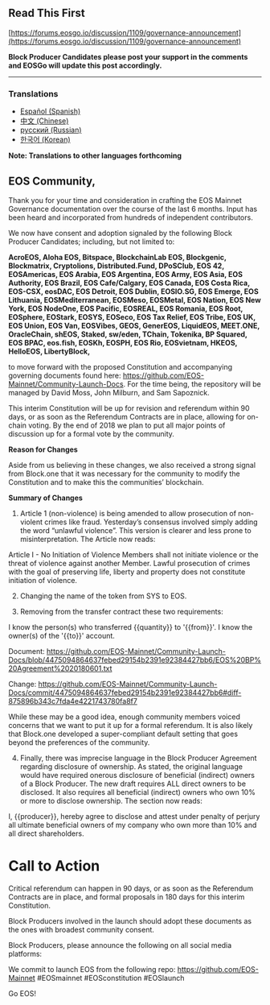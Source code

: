 ## Read This First
[https://forums.eosgo.io/discussion/1109/governance-announcement](https://forums.eosgo.io/discussion/1109/governance-announcement)

**Block Producer Candidates please post your support in the comments and EOSGo will update this post accordingly.**

--------

### Translations

- [Español (Spanish)](https://github.com/EOS-Mainnet/Community-Launch-Docs/blob/master/README.spanish.md)
- [中文 (Chinese)](https://github.com/EOS-Mainnet/Community-Launch-Docs/blob/master/README.chinese.md)
- [русский (Russian)](https://github.com/EOS-Mainnet/Community-Launch-Docs/blob/master/README.russian.md)
- [한국어 (Korean)](https://github.com/EOS-Mainnet/Community-Launch-Docs/blob/master/README.korean.md)

**Note: Translations to other languages forthcoming**

## EOS Community,

Thank you for your time and consideration in crafting the EOS Mainnet Governance documentation over the course of the last 6 months. Input has been heard and incorporated from hundreds of independent contributors. 

We now have consent and adoption signaled by the following Block Producer Candidates; including, but not limited to: 

**AcroEOS, Aloha EOS, Bitspace, BlockchainLab EOS, Blockgenic, Blockmatrix, Cryptolions, Distributed.Fund, DPoSClub, EOS 42, EOSAmericas, EOS Arabia, EOS Argentina, EOS Army, EOS Asia, EOS Authority, EOS Brazil, EOS Cafe/Calgary, EOS Canada, EOS Costa Rica, EOS-CSX, eosDAC, EOS Detroit, EOS Dublin, EOSIO.SG, EOS Emerge, EOS Lithuania, EOSMediterranean, EOSMeso, EOSMetal, EOS Nation, EOS New York, EOS NodeOne, EOS Pacific, EOSREAL, EOS Romania, EOS Root, EOSphere, EOStark, EOSYS, EOSeco, EOS Tax Relief, EOS Tribe, EOS UK, EOS Union, EOS Van, EOSVibes, GEOS, GenerEOS, LiquidEOS, MEET.ONE, OracleChain, shEOS, Staked, sw/eden, TChain, Tokenika, BP Squared, EOS BPAC, eos.fish, EOSKh, EOSPH, EOS Rio, EOSvietnam, HKEOS, HelloEOS, LibertyBlock,**

to move forward with the proposed Constitution and accompanying governing documents found here: https://github.com/EOS-Mainnet/Community-Launch-Docs. For the time being, the repository will be managed by David Moss, John Milburn, and Sam Sapoznick.

This interim Constitution will be up for revision and referendum within 90 days, or as soon as the Referendum Contracts are in place, allowing for on-chain voting. By the end of 2018 we plan to put all major points of discussion up for a formal vote by the community.

**Reason for Changes**

Aside from us believing in these changes, we also received a strong signal from Block.one that it was necessary for the community to modify the Constitution and to make this the communities’ blockchain.

**Summary of Changes**

1. Article 1 (non-violence) is being amended to allow prosecution of non-violent crimes like fraud. Yesterday’s consensus involved simply adding the word “unlawful violence”.  This version is clearer and less prone to misinterpretation. The Article now reads:


Article I - No Initiation of Violence
Members shall not initiate violence or the threat of violence against another Member. Lawful prosecution of crimes with the goal of preserving life, liberty and property does not constitute initiation of violence.

2. Changing the name of the token from SYS to EOS.

3. Removing from the transfer contract these two requirements:

 I know the person(s) who transferred {{quantity}} to '{{from}}'.
 I know the owner(s) of the '{{to}}' account.

Document:  https://github.com/EOS-Mainnet/Community-Launch-Docs/blob/4475094864637febed29154b2391e92384427bb6/EOS%20BP%20Agreement%2020180601.txt

Change:
https://github.com/EOS-Mainnet/Community-Launch-Docs/commit/4475094864637febed29154b2391e92384427bb6#diff-875896b343c7fda4e4221743780fa8f7 

While these may be a good idea, enough community members voiced concerns that we want to put it up for a formal referendum. It is also likely that Block.one developed a super-compliant default setting that goes beyond the preferences of the community.

4. Finally, there was imprecise language in the Block Producer Agreement regarding disclosure of ownership. As stated, the original language would have required onerous disclosure of beneficial (indirect) owners of a Block Producer. The new draft requires ALL direct owners to be disclosed. It also requires all beneficial (indirect) owners who own 10% or more to disclose ownership. The section now reads:

I, {{producer}}, hereby agree to disclose and attest under penalty of perjury all ultimate beneficial owners of my company who own more than 10% and all direct shareholders.

# Call to Action

Critical referendum can happen in 90 days, or as soon as the Referendum Contracts are in place, and formal proposals in 180 days for this interim Constitution.


Block Producers involved in the launch should adopt these documents as the ones with broadest community consent.

Block Producers, please announce the following on all social media platforms: 

We commit to launch EOS from the following repo: https://github.com/EOS-Mainnet
#EOSmainnet
#EOSconstitution
#EOSlaunch

Go EOS!



